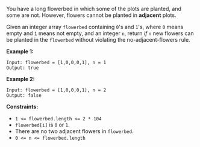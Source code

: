 You have a long flowerbed in which some of the plots are planted, and some are
not. However, flowers cannot be planted in **adjacent** plots.

Given an integer array `flowerbed` containing `0`'s and `1`'s, where `0` means
empty and `1` means not empty, and an integer `n`, return _if_ `n` new flowers
can be planted in the `flowerbed` without violating the no-adjacent-flowers
rule.



**Example 1:**

    
    
    Input: flowerbed = [1,0,0,0,1], n = 1
    Output: true
    

**Example 2:**

    
    
    Input: flowerbed = [1,0,0,0,1], n = 2
    Output: false
    



**Constraints:**

  * `1 <= flowerbed.length <= 2 * 104`
  * `flowerbed[i]` is `0` or `1`.
  * There are no two adjacent flowers in `flowerbed`.
  * `0 <= n <= flowerbed.length`

